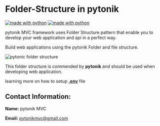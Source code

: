 # Folder-Structure in pytonik

[![made with python](https://forthebadge.com/images/badges/made-with-python.svg)](https://pypi.python.org/pypi/pytonik)
[![made with python](https://forthebadge.com/images/badges/uses-html.svg)](https://pypi.python.org/pypi/pytonik)

pytonik MVC framework uses Folder Structure pattern that enable you to develop your web application and api in a perfect way.

Build web applications using the pytonik Folder and file structure.

![pytonic folder structure](https://eduhubdirect.com/folder_structure.png)

This folder structure is commended by **pytonik** and should be used when developing web application.

learning more on how to setup [**.env**](https://github.com/pytonik/.env) file

##  Contact Information: 

**Name:**  pytonik MVC

**Email:** pytonikmvc@gmail.com





